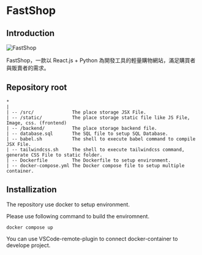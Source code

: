 # FastShop

## Introduction

![FastShop](https://user-images.githubusercontent.com/69747731/189900653-63525935-2691-487d-9709-1a030ff7c470.png)

FastShop，一款以 React.js + Python 為開發工具的輕量購物網站，滿足購買者與販賣者的需求。


## Repository root

```
*
|
| -- /src/              The place storage JSX File.
| -- /static/           The place storage static file like JS File, Image, css. (frontend)
| -- /backend/          The place storage backend file.
| -- database.sql       The SQL file to setup SQL Database.
| -- babel.sh           The shell to execute babel command to compile JSX File.
| -- tailwindcss.sh     The shell to execute tailwindcss command, generate CSS File to static folder.
| -- Dockerfile         The Dockerfile to setup environment.
| -- docker-compose.yml The Docker compose file to setup multiple container.
```

## Installization

The repository use docker to setup environment.

Please use following command to build the enviromnent.

```
docker compose up
```

You can use VSCode-remote-plugin to connect docker-container to develope project.